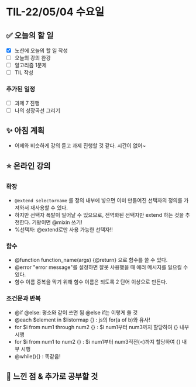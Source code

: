 # TIL-22/05/04 수요일

## :white_check_mark: 오늘의 할 일

- [x] 노션에 오늘의 할 일 작성
- [ ] 오늘의 강의 완강
- [ ] 알고리즘 1문제
- [ ] TIL 작성

### 추가된 일정

- [ ] 과제 7 진행
- [ ] 나의 성장곡선 그리기

## :sparkles: 아침 계획

- 어제와 비슷하게 강의 듣고 과제 진행할 것 같다. 시간이 없어~

## :star: 온라인 강의

### 확장 

- `@extend selectorname` 를 정의 내부에 넣으면 이미 만들어진 선택자의 정의를 가져와서 재사용할 수 있다. 
- 하지만 선택자 폭발이 일어날 수 있으므로, 전역화된 선택자만 extend 하는 것을 추천한다. 기왕이면 @mixin 쓰기!
- %선택자: @extend로만 사용 가능한 선택자!!

### 함수

- @function function_name(args) {@return} 으로 함수를 쓸 수 있다. 
- @error "error message"를 설정하면 잘못 사용했을 때 에러 메시지를 일으킬 수 있다. 
- 함수 이름 중복을 막기 위해 함수 이름은 되도록 2 단어 이상으로 만든다. 

### 조건문과 반복

- @if @else: 평소와 같이 쓰면 됨 @else if는 이렇게 쓸 것
- @each $element in $listormap {} : js의 for(a of b)와 유사!
- for $i from num1 through num2 {} : $i num1부터 num3까지 할당하여 {} 내부 시행
- for $i from num1 to num2 {} : $i num1부터 num3직전(<)까지 할당하여 {} 내부 시행
- @while(){} : 똑같음!

## :star2: 느낀 점 & 추가로 공부할 것
